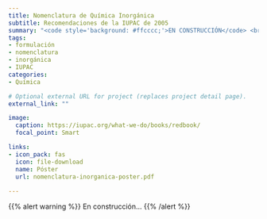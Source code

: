 ```yaml
---
title: Nomenclatura de Química Inorgánica
subtitle: Recomendaciones de la IUPAC de 2005
summary: "<code style='background: #ffcccc;'>EN CONSTRUCCIÓN</code> <br> Recomendaciones de la IUPAC de 2005."
tags:
- formulación
- nomenclatura
- inorgánica
- IUPAC
categories:
- Química

# Optional external URL for project (replaces project detail page).
external_link: ""

image:
  caption: https://iupac.org/what-we-do/books/redbook/
  focal_point: Smart

links:
- icon_pack: fas
  icon: file-download
  name: Póster
  url: nomenclatura-inorganica-poster.pdf
  
---
```


{{% alert warning %}}
En construcción...
{{% /alert %}}